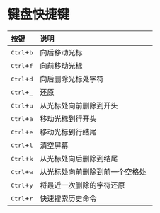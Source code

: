 # 键盘快捷键

<style>
table th:first-of-type {
    width: 20%;
}
</style>

按键 | 说明
:- | :-
<kbd>Ctrl</kbd>+<kbd>b</kbd> | 向后移动光标
<kbd>Ctrl</kbd>+<kbd>f</kbd> | 向前移动光标
<kbd>Ctrl</kbd>+<kbd>d</kbd> | 向后删除光标处字符
<kbd>Ctrl</kbd>+<kbd>_</kbd> | 还原
<kbd>Ctrl</kbd>+<kbd>u</kbd> | 从光标处向前删除到开头
<kbd>Ctrl</kbd>+<kbd>a</kbd> | 移动光标到行开头
<kbd>Ctrl</kbd>+<kbd>e</kbd> | 移动光标到行结尾
<kbd>Ctrl</kbd>+<kbd>l</kbd> | 清空屏幕
<kbd>Ctrl</kbd>+<kbd>k</kbd> | 从光标处向后删除到结尾
<kbd>Ctrl</kbd>+<kbd>w</kbd> | 从光标处向前删除到前一个空格处
<kbd>Ctrl</kbd>+<kbd>y</kbd> | 将最近一次删除的字符还原
<kbd>Ctrl</kbd>+<kbd>r</kbd> | 快速搜索历史命令